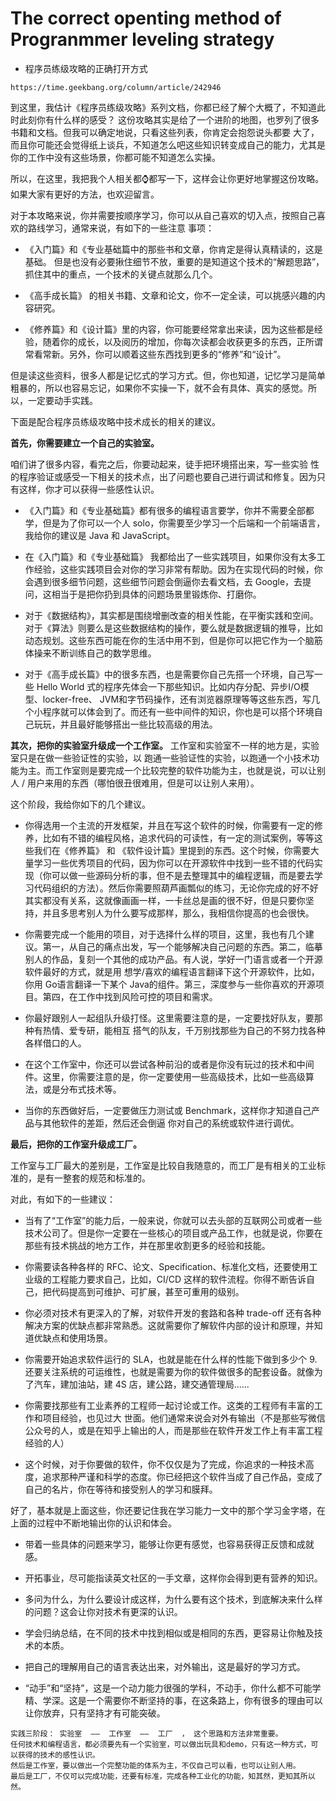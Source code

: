 #  The correct openting method of Progranmmer leveling strategy

+  程序员练级攻略的正确打开方式


```
https://time.geekbang.org/column/article/242946
```

到这里，我估计《程序员练级攻略》系列文档，你都已经了解个大概了，不知道此时此刻你有什么样的感受？ 这份攻略其实是给了一个进阶的地图，也罗列了很多书籍和文档。但我可以确定地说，只看这些列表，你肯定会抱怨说头都要 大了，而且你可能还会觉得纸上谈兵，不知道怎么吧这些知识转变成自己的能力，尤其是你的工作中没有这些场景，你都可能不知道怎么实操。

所以，在这里，我把我个人相关都⌚️都写一下，这样会让你更好地掌握这份攻略。如果大家有更好的方法，也欢迎留言。

对于本攻略来说，你并需要按顺序学习，你可以从自己喜欢的切入点，按照自己喜欢的路线学习，通常来说，有如下的一些注意 事项：

+ 《入门篇》和《专业基础篇中的那些书和文章，你肯定是得认真精读的，这是基础。 但是也没有必要揪住细节不放，重要的是知道这个技术的“解题思路”，抓住其中的重点，一个技术的关键点就那么几个。

+  《高手成长篇》 的相关书籍、文章和论文，你不一定全读，可以挑感兴趣的内容研究。

+  《修养篇》和《设计篇》里的内容，你可能要经常拿出来读，因为这些都是经验，随着你的成长，以及阅历的增加，你每次读都会收获更多的东西，正所谓常看常新。另外，你可以顺着这些东西找到更多的“修养”和“设计”。

但是读这些资料，很多人都是记忆式的学习方式。但，你也知道，记忆学习是简单粗暴的，所以也容易忘记，如果你不实操一下，就不会有具体、真实的感觉。所以，一定要动手实践。


下面是配合程序员练级攻略中技术成长的相关的建议。

**首先，你需要建立一个自己的实验室。**

咱们讲了很多内容，看完之后，你要动起来，徒手把环境搭出来，写一些实验 性的程序验证或感受一下相关的技术点，出了问题也要自己进行调试和修复。因为只有这样，你才可以获得一些感性认识。

+ 《入门篇》和《专业基础篇》都有很多的编程语言要学，你并不需要全部都学，但是为了你可以一个人 solo，你需要至少学习一个后端和一个前端语言，我给你的建议是 Java 和 JavaScript。

+ 在《入门篇》和《专业基础篇》 我都给出了一些实践项目，如果你没有太多工作经验，这些实践项目会对你的学习非常有帮助。因为在实现代码的时候，你会遇到很多细节问题，这些细节问题会倒逼你去看文档，去 Google，去提问，这相当于是把你扔到具体的问题场景里锻炼你、打磨你。

+ 对于《数据结构》，其实都是围绕增删改查的相关性能，在平衡实践和空间。对于《算法》则要么是这些数据结构的操作，要么就是数据逻辑的推导，比如动态规划。这些东西可能在你的生活中用不到，但是你可以把它作为一个脑筋体操来不断训练自己的数学思维。

+ 对于《高手成长篇》中的很多东西，也是需要你自己先搭一个环境，自己写一些 Hello World 式的程序先体会一下那些知识。比如内存分配、异步I/O模型、locker-free、 JVM和字节码操作，还有浏览器原理等等这些东西，写几个小程序就可以体会到了。而还有一些中间件的知识，你也是可以搭个环境自己玩玩，并且最好能够搭出一些比较高级的用法。

**其次，把你的实验室升级成一个工作室。** 
工作室和实验室不一样的地方是，实验室只是在做一些验证性的实验，以 跑通一些验证性的实验，以跑通一个小技术功能为主。而工作室则是要完成一个比较完整的软件功能为主，也就是说，可以让别人 / 用户来用的东西（哪怕很丑很难用，但是可以让别人来用）。

这个阶段，我给你如下的几个建议。

+ 你得选用一个主流的开发框架，并且在写这个软件的时候，你需要有一定的修养，比如有不错的编程风格，追求代码的可读性，有一定的测试案例，等等这些我们在《修养篇》 和 《软件设计篇》里提到的东西。这个时候，你需要大量学习一些优秀项目的代码，因为你可以在开源软件中找到一些不错的代码实现（你可以做一些源码分析的事，但不是去整理其中的编程逻辑，而是要去学习代码组织的方法）。然后你需要照葫芦画瓢似的练习，无论你完成的好不好其实都没有关系，这就像画画一样，一卡丝总是画的很不好，但是只要你坚持，并且多思考别人为什么要写成那样，那么，我相信你提高的也会很快。

+ 你需要完成一个能用的项目，对于选择什么样的项目，这里，我也有几个建议。第一，从自己的痛点出发，写一个能够解决自己问题的东西。第二，临摹别人的作品，复刻一个其他的成功产品。有人说，学好一门语言或者一个开源软件最好的方式，就是用 想学/喜欢的编程语言翻译下这个开源软件，比如，你用 Go语言翻译一下某个 Java的组件。第三，深度参与一些你喜欢的开源项目。第四，在工作中找到风险可控的项目和需求。

+ 你最好跟别人一起组队升级打怪。这里需要注意的是，一定要找好队友，要那种有热情、爱专研，能相互 搭气的队友，千万别找那些为自己的不努力找各种各样借口的人。

+ 在这个工作室中，你还可以尝试各种前沿的或者是你没有玩过的技术和中间件。这里，你需要注意的是，你一定要使用一些高级技术，比如一些高级算法，或是分布式技术等。

+ 当你的东西做好后，一定要做压力测试或 Benchmark，这样你才知道自己产品与其他软件的差距，然后还会倒逼 你对自己的系统或软件进行调优。

**最后，把你的工作室升级成工厂。** 

工作室与工厂最大的差别是，工作室是比较自我随意的，而工厂是有相关的工业标准的，是有一整套的规范和标准的。

对此，有如下的一些建议：

+ 当有了“工作室”的能力后，一般来说，你就可以去头部的互联网公司或者一些技术公司了。但是你一定要在一些核心的项目或产品工作，也就是说，你要在那些有技术挑战的地方工作，并在那里收割更多的经验和技能。

+ 你需要读各种各样的 RFC、论文、Specification、标准化文档，还要使用工业级的工程能力要求自己，比如，CI/CD 这样的软件流程。你得不断告诉自己，把代码提高到可维护、可扩展，甚至可重用的级别。

+ 你必须对技术有更深入的了解，对软件开发的套路和各种 trade-off 还有各种解决方案的优缺点都非常熟悉。这就需要你了解软件内部的设计和原理，并知道优缺点和使用场景。

+ 你需要开始追求软件运行的 SLA，也就是能在什么样的性能下做到多少个 9.还要关注系统的可运维性，也就是需要为你的软件做很多的配套设备。就像为了汽车，建加油站，建 4S 店，建公路，建交通管理局......

+ 你需要找那些有工业素养的工程师一起讨论或工作。这类的工程师有丰富的工作和项目经验，也见过大 世面。他们通常来说会对外有输出（不是那些写微信公众号的人，或是在知乎上输出的人，而是那些在软件开发工作上有丰富工程经验的人）

+ 这个时候，对于你要做的软件，你不仅仅是为了完成，你追求的一种技术高度，追求那种严谨和科学的态度。你已经把这个软件当成了自己作品，变成了自己的名片，你在等待和接受别人的学习和膜拜。

好了，基本就是上面这些，你还要记住我在学习能力一文中的那个学习金字塔，在上面的过程中不断地输出你的认识和体会。

+ 带着一些具体的问题来学习，能够让你更有感觉，也容易获得正反馈和成就感。

+ 开拓事业，尽可能指读英文社区的一手文章，这样你会得到更有营养的知识。

+ 多问为什么，为什么要设计成这样，为什么要有这个技术，到底解决来什么样的问题？这会让你对技术有更深的认识。

+ 学会归纳总结，在不同的技术中找到相似或是相同的东西，更容易让你触及技术的本质。

+ 把自己的理解用自己的语言表达出来，对外输出，这是最好的学习方式。

+ “动手”和“坚持”，这是一个动力能力很强的学科，不动手，你什么都不可能学精、学深。这是一个需要你不断坚持的事，在这条路上，你有很多的理由可以让你放弃，只有坚持才有可能突破。


```
实践三阶段： 实验室  ——  工作室  ——  工厂  ， 这个思路和方法非常重要。
任何技术和编程语言，都必须要先有一个实验室，可以做出玩具和demo，只有这一种方式，可以获得的技术的感性认识。
然后是工作室，要以做出一个完整功能的体系为主，不仅自己可以看，也可以让别人用。
最后是工厂，不仅可以完成功能，还要有标准，完成各种工业化的功能，知其然，更知其所以然。
```
